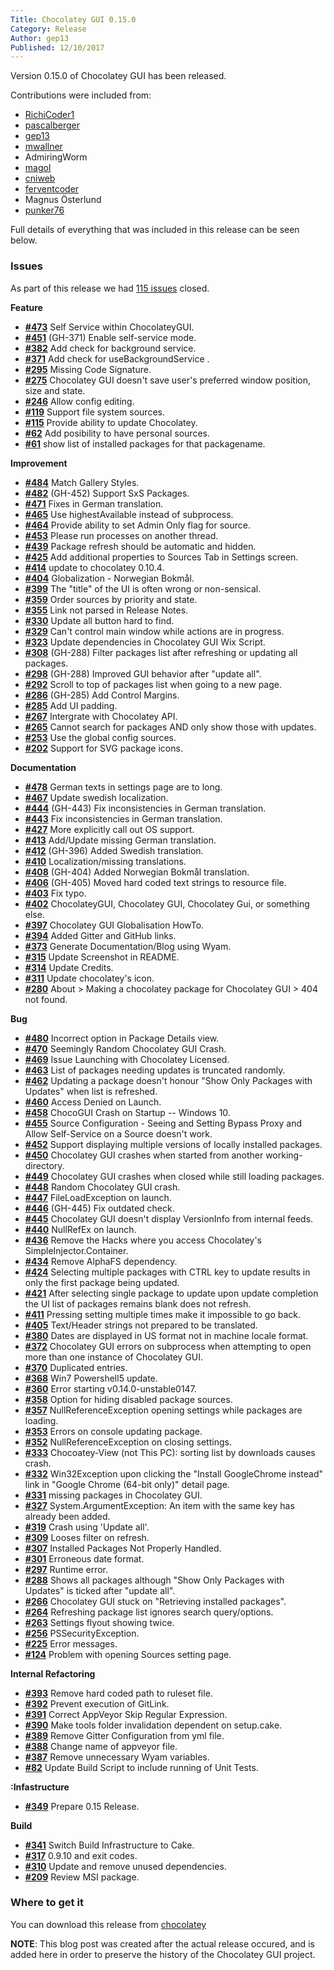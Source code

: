 ```yaml
---
Title: Chocolatey GUI 0.15.0
Category: Release
Author: gep13
Published: 12/10/2017
---
```


Version 0.15.0 of Chocolatey GUI has been released.

Contributions were included from:

- [RichiCoder1](https://github.com/RichiCoder1)
- [pascalberger](https://github.com/pascalberger)
- [gep13](https://github.com/gep13)
- [mwallner](https://github.com/mwallner)
- AdmiringWorm
- [magol](https://github.com/magol)
- [cniweb](https://github.com/cniweb)
- [ferventcoder](https://github.com/ferventcoder)
- Magnus Österlund
- [punker76](https://github.com/punker76)

Full details of everything that was included in this release can be seen below.

<!--excerpt-->

### Issues

As part of this release we had [115 issues](https://github.com/chocolatey/ChocolateyGUI/milestone/6?closed=1) closed.

__Feature__

- [__#473__](https://github.com/chocolatey/ChocolateyGUI/issues/473) Self Service within ChocolateyGUI.
- [__#451__](https://github.com/chocolatey/ChocolateyGUI/pull/451) (GH-371) Enable self-service mode.
- [__#382__](https://github.com/chocolatey/ChocolateyGUI/pull/382) Add check for background service.
- [__#371__](https://github.com/chocolatey/ChocolateyGUI/issues/371) Add check for useBackgroundService .
- [__#295__](https://github.com/chocolatey/ChocolateyGUI/issues/295) Missing Code Signature.
- [__#275__](https://github.com/chocolatey/ChocolateyGUI/issues/275) Chocolatey GUI doesn't save user's preferred window position, size and state.
- [__#246__](https://github.com/chocolatey/ChocolateyGUI/issues/246) Allow config editing.
- [__#119__](https://github.com/chocolatey/ChocolateyGUI/issues/119) Support file system sources.
- [__#115__](https://github.com/chocolatey/ChocolateyGUI/issues/115) Provide ability to update Chocolatey.
- [__#62__](https://github.com/chocolatey/ChocolateyGUI/issues/62) Add posibility to have personal sources.
- [__#61__](https://github.com/chocolatey/ChocolateyGUI/issues/61) show list of installed packages for that packagename.

__Improvement__

- [__#484__](https://github.com/chocolatey/ChocolateyGUI/pull/484) Match Gallery Styles.
- [__#482__](https://github.com/chocolatey/ChocolateyGUI/pull/482) (GH-452) Support SxS Packages.
- [__#471__](https://github.com/chocolatey/ChocolateyGUI/issues/471) Fixes in German translation.
- [__#465__](https://github.com/chocolatey/ChocolateyGUI/issues/465) Use highestAvailable instead of subprocess.
- [__#464__](https://github.com/chocolatey/ChocolateyGUI/issues/464) Provide ability to set Admin Only flag for source.
- [__#453__](https://github.com/chocolatey/ChocolateyGUI/issues/453) Please run processes on another thread.
- [__#439__](https://github.com/chocolatey/ChocolateyGUI/issues/439) Package refresh should be automatic and hidden.
- [__#425__](https://github.com/chocolatey/ChocolateyGUI/issues/425) Add additional properties to Sources Tab in Settings screen.
- [__#414__](https://github.com/chocolatey/ChocolateyGUI/issues/414) update to chocolatey 0.10.4.
- [__#404__](https://github.com/chocolatey/ChocolateyGUI/issues/404) Globalization - Norwegian Bokmål.
- [__#399__](https://github.com/chocolatey/ChocolateyGUI/issues/399) The "title" of the UI is often wrong or non-sensical.
- [__#359__](https://github.com/chocolatey/ChocolateyGUI/issues/359) Order sources by priority and state.
- [__#355__](https://github.com/chocolatey/ChocolateyGUI/issues/355) Link not parsed in Release Notes.
- [__#330__](https://github.com/chocolatey/ChocolateyGUI/issues/330) Update all button hard to find.
- [__#329__](https://github.com/chocolatey/ChocolateyGUI/issues/329) Can't control main window while actions are in progress.
- [__#323__](https://github.com/chocolatey/ChocolateyGUI/issues/323) Update dependencies in Chocolatey GUI Wix Script.
- [__#308__](https://github.com/chocolatey/ChocolateyGUI/pull/308) (GH-288) Filter packages list after refreshing or updating all packages.
- [__#298__](https://github.com/chocolatey/ChocolateyGUI/pull/298) (GH-288) Improved GUI behavior after "update all".
- [__#292__](https://github.com/chocolatey/ChocolateyGUI/issues/292) Scroll to top of packages list when going to a new page.
- [__#286__](https://github.com/chocolatey/ChocolateyGUI/pull/286) (GH-285) Add Control Margins.
- [__#285__](https://github.com/chocolatey/ChocolateyGUI/issues/285) Add UI padding.
- [__#267__](https://github.com/chocolatey/ChocolateyGUI/issues/267) Intergrate with Chocolatey API.
- [__#265__](https://github.com/chocolatey/ChocolateyGUI/issues/265) Cannot search for packages AND only show those with updates.
- [__#253__](https://github.com/chocolatey/ChocolateyGUI/issues/253) Use the global config sources.
- [__#202__](https://github.com/chocolatey/ChocolateyGUI/issues/202) Support for SVG package icons.

__Documentation__

- [__#478__](https://github.com/chocolatey/ChocolateyGUI/issues/478) German texts in settings page are to long.
- [__#467__](https://github.com/chocolatey/ChocolateyGUI/pull/467) Update swedish localization.
- [__#444__](https://github.com/chocolatey/ChocolateyGUI/pull/444) (GH-443) Fix inconsistencies in German translation.
- [__#443__](https://github.com/chocolatey/ChocolateyGUI/issues/443) Fix inconsistencies in German translation.
- [__#427__](https://github.com/chocolatey/ChocolateyGUI/issues/427) More explicitly call out OS support.
- [__#413__](https://github.com/chocolatey/ChocolateyGUI/issues/413) Add/Update missing German translation.
- [__#412__](https://github.com/chocolatey/ChocolateyGUI/pull/412) (GH-396) Added Swedish translation.
- [__#410__](https://github.com/chocolatey/ChocolateyGUI/pull/410) Localization/missing translations.
- [__#408__](https://github.com/chocolatey/ChocolateyGUI/pull/408) (GH-404) Added Norwegian Bokmål translation.
- [__#406__](https://github.com/chocolatey/ChocolateyGUI/pull/406) (GH-405) Moved hard coded text strings to resource file.
- [__#403__](https://github.com/chocolatey/ChocolateyGUI/pull/403) Fix typo.
- [__#402__](https://github.com/chocolatey/ChocolateyGUI/issues/402) ChocolateyGUI, Chocolatey GUI, Chocolatey Gui, or something else.
- [__#397__](https://github.com/chocolatey/ChocolateyGUI/issues/397) Chocolatey GUI Globalisation HowTo.
- [__#394__](https://github.com/chocolatey/ChocolateyGUI/issues/394) Added Gitter and GitHub links.
- [__#373__](https://github.com/chocolatey/ChocolateyGUI/issues/373) Generate Documentation/Blog using Wyam.
- [__#315__](https://github.com/chocolatey/ChocolateyGUI/issues/315) Update Screenshot in README.
- [__#314__](https://github.com/chocolatey/ChocolateyGUI/issues/314) Update Credits.
- [__#311__](https://github.com/chocolatey/ChocolateyGUI/pull/311) Update chocolatey's icon.
- [__#280__](https://github.com/chocolatey/ChocolateyGUI/issues/280) About > Making a chocolatey package for Chocolatey GUI > 404 not found.

__Bug__

- [__#480__](https://github.com/chocolatey/ChocolateyGUI/issues/480) Incorrect option in Package Details view.
- [__#470__](https://github.com/chocolatey/ChocolateyGUI/issues/470) Seemingly Random Chocolatey GUI Crash.
- [__#469__](https://github.com/chocolatey/ChocolateyGUI/issues/469) Issue Launching with Chocolatey Licensed.
- [__#463__](https://github.com/chocolatey/ChocolateyGUI/issues/463) List of packages needing updates is truncated randomly.
- [__#462__](https://github.com/chocolatey/ChocolateyGUI/issues/462) Updating a package doesn't honour "Show Only Packages with Updates" when list is refreshed.
- [__#460__](https://github.com/chocolatey/ChocolateyGUI/issues/460) Access Denied on Launch.
- [__#458__](https://github.com/chocolatey/ChocolateyGUI/issues/458) ChocoGUI Crash on Startup -- Windows 10.
- [__#455__](https://github.com/chocolatey/ChocolateyGUI/issues/455) Source Configuration - Seeing and Setting Bypass Proxy and Allow Self-Service on a Source doesn't work.
- [__#452__](https://github.com/chocolatey/ChocolateyGUI/issues/452) Support displaying multiple versions of locally installed packages.
- [__#450__](https://github.com/chocolatey/ChocolateyGUI/issues/450) Chocolatey GUI crashes when started from another working-directory.
- [__#449__](https://github.com/chocolatey/ChocolateyGUI/issues/449) Chocolatey GUI crashes when closed while still loading packages.
- [__#448__](https://github.com/chocolatey/ChocolateyGUI/issues/448) Random Chocolatey GUI crash.
- [__#447__](https://github.com/chocolatey/ChocolateyGUI/issues/447) FileLoadException on launch.
- [__#446__](https://github.com/chocolatey/ChocolateyGUI/pull/446) (GH-445) Fix outdated check.
- [__#445__](https://github.com/chocolatey/ChocolateyGUI/issues/445) Chocolatey GUI doesn't display VersionInfo from internal feeds.
- [__#440__](https://github.com/chocolatey/ChocolateyGUI/issues/440) NullRefEx on launch.
- [__#436__](https://github.com/chocolatey/ChocolateyGUI/issues/436) Remove the Hacks where you access Chocolatey's SimpleInjector.Container.
- [__#434__](https://github.com/chocolatey/ChocolateyGUI/issues/434) Remove AlphaFS dependency.
- [__#424__](https://github.com/chocolatey/ChocolateyGUI/issues/424) Selecting multiple packages with CTRL key to update results in only the first package being updated.
- [__#421__](https://github.com/chocolatey/ChocolateyGUI/issues/421) After selecting single package to update upon update completion the UI list of packages remains blank does not refresh.
- [__#411__](https://github.com/chocolatey/ChocolateyGUI/issues/411) Pressing setting multiple times make it impossible to go back.
- [__#405__](https://github.com/chocolatey/ChocolateyGUI/issues/405) Text/Header strings not prepared to be translated.
- [__#380__](https://github.com/chocolatey/ChocolateyGUI/issues/380) Dates are displayed in US format not in machine locale format.
- [__#372__](https://github.com/chocolatey/ChocolateyGUI/issues/372) Chocolatey GUI errors on subprocess when attempting to open more than one instance of Chocolatey GUI.
- [__#370__](https://github.com/chocolatey/ChocolateyGUI/issues/370) Duplicated entries.
- [__#368__](https://github.com/chocolatey/ChocolateyGUI/issues/368) Win7 Powershell5 update.
- [__#360__](https://github.com/chocolatey/ChocolateyGUI/issues/360) Error starting v0.14.0-unstable0147.
- [__#358__](https://github.com/chocolatey/ChocolateyGUI/issues/358) Option for hiding disabled package sources.
- [__#357__](https://github.com/chocolatey/ChocolateyGUI/issues/357) NullReferenceException opening settings while packages are loading.
- [__#353__](https://github.com/chocolatey/ChocolateyGUI/issues/353) Errors on console updating package.
- [__#352__](https://github.com/chocolatey/ChocolateyGUI/issues/352) NullReferenceException on closing settings.
- [__#333__](https://github.com/chocolatey/ChocolateyGUI/issues/333) Chocoatey-View (not This PC): sorting list by downloads causes crash.
- [__#332__](https://github.com/chocolatey/ChocolateyGUI/issues/332) Win32Exception upon clicking the "Install GoogleChrome instead" link in "Google Chrome (64-bit only)" detail page.
- [__#331__](https://github.com/chocolatey/ChocolateyGUI/issues/331) missing packages in Chocolatey GUI.
- [__#327__](https://github.com/chocolatey/ChocolateyGUI/issues/327) System.ArgumentException: An item with the same key has already been added.
- [__#319__](https://github.com/chocolatey/ChocolateyGUI/issues/319) Crash using 'Update all'.
- [__#309__](https://github.com/chocolatey/ChocolateyGUI/issues/309) Looses filter on refresh.
- [__#307__](https://github.com/chocolatey/ChocolateyGUI/issues/307) Installed Packages Not Properly Handled.
- [__#301__](https://github.com/chocolatey/ChocolateyGUI/issues/301) Erroneous date format.
- [__#297__](https://github.com/chocolatey/ChocolateyGUI/issues/297) Runtime error.
- [__#288__](https://github.com/chocolatey/ChocolateyGUI/issues/288) Shows all packages although "Show Only Packages with Updates" is ticked after "update all".
- [__#266__](https://github.com/chocolatey/ChocolateyGUI/issues/266) Chocolatey GUI stuck on "Retrieving installed packages".
- [__#264__](https://github.com/chocolatey/ChocolateyGUI/issues/264) Refreshing package list ignores search query/options.
- [__#263__](https://github.com/chocolatey/ChocolateyGUI/issues/263) Settings flyout showing twice.
- [__#256__](https://github.com/chocolatey/ChocolateyGUI/issues/256) PSSecurityException.
- [__#225__](https://github.com/chocolatey/ChocolateyGUI/issues/225) Error messages.
- [__#124__](https://github.com/chocolatey/ChocolateyGUI/issues/124) Problem with opening Sources setting page.

__Internal Refactoring__

- [__#393__](https://github.com/chocolatey/ChocolateyGUI/issues/393) Remove hard coded path to ruleset file.
- [__#392__](https://github.com/chocolatey/ChocolateyGUI/issues/392) Prevent execution of GitLink.
- [__#391__](https://github.com/chocolatey/ChocolateyGUI/issues/391) Correct AppVeyor Skip Regular Expression.
- [__#390__](https://github.com/chocolatey/ChocolateyGUI/issues/390) Make tools folder invalidation dependent on setup.cake.
- [__#389__](https://github.com/chocolatey/ChocolateyGUI/issues/389) Remove Gitter Configuration from yml file.
- [__#388__](https://github.com/chocolatey/ChocolateyGUI/issues/388) Change name of appveyor file.
- [__#387__](https://github.com/chocolatey/ChocolateyGUI/issues/387) Remove unnecessary Wyam variables.
- [__#82__](https://github.com/chocolatey/ChocolateyGUI/issues/82) Update Build Script to include running of Unit Tests.

__:Infastructure__

- [__#349__](https://github.com/chocolatey/ChocolateyGUI/issues/349) Prepare 0.15 Release.

__Build__

- [__#341__](https://github.com/chocolatey/ChocolateyGUI/issues/341) Switch Build Infrastructure to Cake.
- [__#317__](https://github.com/chocolatey/ChocolateyGUI/issues/317) 0.9.10 and exit codes.
- [__#310__](https://github.com/chocolatey/ChocolateyGUI/pull/310) Update and remove unused dependencies.
- [__#209__](https://github.com/chocolatey/ChocolateyGUI/issues/209) Review MSI package.

### Where to get it
You can download this release from [chocolatey](https://chocolatey.org/packages/chocolateyGUI/0.15.0)

**NOTE**:  This blog post was created after the actual release occured, and is added here in order to preserve the history of the Chocolatey GUI project.